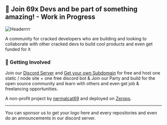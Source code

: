 ## 🌈 Join 69x Devs and be part of something amazing! - Work in Progress
![Headerrrr](https://cdn.discordapp.com/attachments/1226058913477169283/1239200791131062453/header-69xdevs.webp?ex=66420f2b&is=6640bdab&hm=09a1c63acbed2eb80b5c590808a5fbd95848e71a6ecfd1531cc5d3b765a6b131&)

A community for cracked developers who are building and looking to collaborate with other cracked devs to build cool products and even get funded for it

### 🌱 Getting Involved

Join our [Discord Server](https://discord.gg/SH78MsdjCM) and [Get your own Subdomain](https://69x.dev) for free and host one static / node site + one free discord bot & Join our Party and 
build for the open source community and learn with others and even get job & freelancing opportunities.




A non-profit project by [nermalcat69](https://github.com/nermalcat69) and deployed on [Zerops](https://zerops.io).

------------------

You can sponsor us to get your logo here and every repositories and even do an announcements in our discord server.
